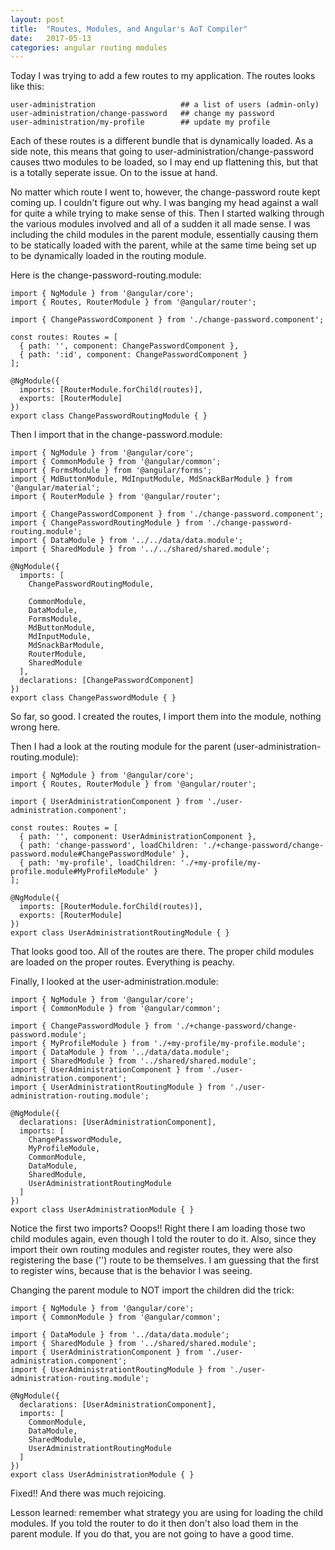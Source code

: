```yaml
---
layout: post
title:  "Routes, Modules, and Angular's AoT Compiler"
date:   2017-05-13
categories: angular routing modules
---
```


Today I was trying to add a few routes to my application. The routes looks
like this:

```
user-administration                   ## a list of users (admin-only)
user-administration/change-password   ## change my password
user-administration/my-profile        ## update my profile
```

Each of these routes is a different bundle that is dynamically loaded. As a
side note, this means that going to user-administration/change-password causes ttwo modules to be loaded, so I may end up flattening this, but that is a
totally seperate issue. On to the issue at hand.

No matter which route I went to, however, the change-password route kept
coming up. I couldn't figure out why. I was banging my head against a wall
for quite a while trying to make sense of this. Then I started walking
through the various modules involved and all of a sudden it all made sense.
I was including the child modules in the parent module, essentially
causing them to be statically loaded with the parent, while at the same
time being set up to be dynamically loaded in the routing module.

Here is the change-password-routing.module:

```
import { NgModule } from '@angular/core';
import { Routes, RouterModule } from '@angular/router';

import { ChangePasswordComponent } from './change-password.component';

const routes: Routes = [
  { path: '', component: ChangePasswordComponent },
  { path: ':id', component: ChangePasswordComponent }
];

@NgModule({
  imports: [RouterModule.forChild(routes)],
  exports: [RouterModule]
})
export class ChangePasswordRoutingModule { }
```

Then I import that in the change-password.module:

```
import { NgModule } from '@angular/core';
import { CommonModule } from '@angular/common';
import { FormsModule } from '@angular/forms';
import { MdButtonModule, MdInputModule, MdSnackBarModule } from '@angular/material';
import { RouterModule } from '@angular/router';

import { ChangePasswordComponent } from './change-password.component';
import { ChangePasswordRoutingModule } from './change-password-routing.module';
import { DataModule } from '../../data/data.module';
import { SharedModule } from '../../shared/shared.module';

@NgModule({
  imports: [
    ChangePasswordRoutingModule,

    CommonModule,
    DataModule,
    FormsModule,
    MdButtonModule,
    MdInputModule,
    MdSnackBarModule,
    RouterModule,
    SharedModule
  ],
  declarations: [ChangePasswordComponent]
})
export class ChangePasswordModule { }
```

So far, so good. I created the routes, I import them into the module,
nothing wrong here.

Then I had a look at the routing module for the parent
(user-administration-routing.module):

```
import { NgModule } from '@angular/core';
import { Routes, RouterModule } from '@angular/router';

import { UserAdministrationComponent } from './user-administration.component';

const routes: Routes = [
  { path: '', component: UserAdministrationComponent },
  { path: 'change-password', loadChildren: './+change-password/change-password.module#ChangePasswordModule' },
  { path: 'my-profile', loadChildren: './+my-profile/my-profile.module#MyProfileModule' }
];

@NgModule({
  imports: [RouterModule.forChild(routes)],
  exports: [RouterModule]
})
export class UserAdministrationtRoutingModule { }
```

That looks good too. All of the routes are there. The proper child modules
are loaded on the proper routes. Everything is peachy.

Finally, I looked at the user-administration.module:

```
import { NgModule } from '@angular/core';
import { CommonModule } from '@angular/common';

import { ChangePasswordModule } from './+change-password/change-password.module';
import { MyProfileModule } from './+my-profile/my-profile.module';
import { DataModule } from '../data/data.module';
import { SharedModule } from '../shared/shared.module';
import { UserAdministrationComponent } from './user-administration.component';
import { UserAdministrationtRoutingModule } from './user-administration-routing.module';

@NgModule({
  declarations: [UserAdministrationComponent],
  imports: [
    ChangePasswordModule,
    MyProfileModule,
    CommonModule,
    DataModule,
    SharedModule,
    UserAdministrationtRoutingModule
  ]
})
export class UserAdministrationModule { }
```

Notice the first two imports? Ooops!! Right there I am loading those two
child modules again, even though I told the router to do it. Also, since
they import their own routing modules and register routes, they were also
registering the base ('') route to be themselves. I am guessing that the
first to register wins, because that is the behavior I was seeing.

Changing the parent module to NOT import the children did the trick:

```
import { NgModule } from '@angular/core';
import { CommonModule } from '@angular/common';

import { DataModule } from '../data/data.module';
import { SharedModule } from '../shared/shared.module';
import { UserAdministrationComponent } from './user-administration.component';
import { UserAdministrationtRoutingModule } from './user-administration-routing.module';

@NgModule({
  declarations: [UserAdministrationComponent],
  imports: [
    CommonModule,
    DataModule,
    SharedModule,
    UserAdministrationtRoutingModule
  ]
})
export class UserAdministrationModule { }

```

Fixed!! And there was much rejoicing.

Lesson learned: remember what strategy you are using for loading the child
modules. If you told the router to do it then don't also load them in the	
parent module. If you do that, you are not going to have a good time.
